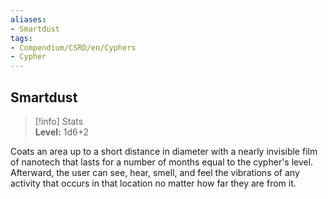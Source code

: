 ```yaml
---
aliases:
- Smartdust
tags:
- Compendium/CSRD/en/Cyphers
- Cypher
---
```


  
## Smartdust  
>[!info] Stats  
> **Level:** 1d6+2
  
Coats an area up to a short distance in diameter with a nearly invisible film of nanotech that lasts for a number of months equal to the cypher's level. Afterward, the user can see, hear, smell, and feel the vibrations of any activity that occurs in that location no matter how far they are from it.
